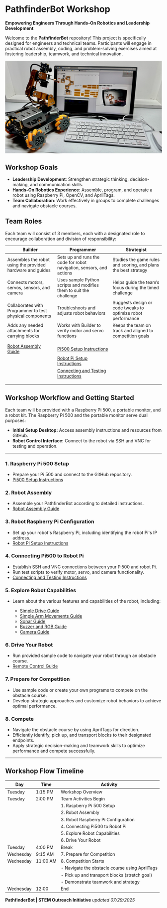 # PathfinderBot Workshop

**Empowering Engineers Through Hands-On Robotics and Leadership Development**

Welcome to the **PathfinderBot** repository! This project is specifically designed for engineers and technical teams. Participants will engage in practical robot assembly, coding, and problem-solving exercises aimed at fostering leadership, teamwork, and technical innovation.

![Workshop Setup](/zzimages/2025Setup500Robot.jpg)

## Workshop Goals

* **Leadership Development**: Strengthen strategic thinking, decision-making, and communication skills.
* **Hands-On Robotics Experience**: Assemble, program, and operate a robot using Raspberry Pi, OpenCV, and AprilTags.
* **Team Collaboration**: Work effectively in groups to complete challenges and navigate obstacle courses.


## Team Roles

Each team will consist of 3 members, each with a designated role to encourage collaboration and division of responsibility:

| **Builder** | **Programmer** | **Strategist** |
|-------------|----------------|----------------|
| Assembles the robot using the provided hardware and guides | Sets up and runs the code for robot navigation, sensors, and actions | Studies the game rules and scoring, and plans the best strategy |
| Connects motors, servos, sensors, and camera | Uses sample Python scripts and modifies them to suit the challenge | Helps guide the team’s focus during the timed challenge |
| Collaborates with Programmer to test physical components | Troubleshoots and adjusts robot behaviors | Suggests design or code tweaks to optimize robot performance |
| Adds any needed attachments for carrying blocks | Works with Builder to verify motor and servo functions | Keeps the team on track and aligned to competition goals |
|  |   |    |
| | | |
|  [Robot Assembly Guide](Robot_Assembly_Guide.md) | [Pi500 Setup Instructions](Setup_and_Installation/Raspberry_Pi500_Setup.md)|   |
|  |  [Robot Pi Setup Instructions](Setup_and_Installation/Robot_Raspberry_Pi_Setup.md) | |
|  |[Connecting and Testing Instructions](Setup_and_Installation/Connect_Pi500_to_Robot_Pi.md)  | |
| | | |
|  |  | |
|  |  | |


## Workshop Workflow and Getting Started

Each team will be provided with a Raspberry Pi 500, a portable monitor, and a robot kit. The Raspberry Pi 500 and the portable monitor serve dual purposes:

* **Initial Setup Desktop:** Access assembly instructions and resources from GitHub.
* **Robot Control Interface:** Connect to the robot via SSH and VNC for testing and operation.
---

### 1. Raspberry Pi 500 Setup

* Prepare your Pi 500 and connect to the GitHub repository.
* [Pi500 Setup Instructions](Setup_and_Installation/Raspberry_Pi500_Setup.md)

### 2. Robot Assembly

* Assemble your PathfinderBot according to detailed instructions.
* [Robot Assembly Guide](Robot_Assembly_Guide.md)

### 3. Robot Raspberry Pi Configuration

* Set up your robot's Raspberry Pi, including identifying the robot Pi's IP address.
* [Robot Pi Setup Instructions](Setup_and_Installation/Robot_Raspberry_Pi_Setup.md)

### 4. Connecting Pi500 to Robot Pi

* Establish SSH and VNC connections between your Pi500 and robot Pi.
* Run test scripts to verify motor, servo, and camera functionality.
* [Connecting and Testing Instructions](Setup_and_Installation/Connect_Pi500_to_Robot_Pi.md)

### 5. Explore Robot Capabilities

* Learn about the various features and capabilities of the robot, including:

  * [Simple Drive Guide](Robot_Capabilities/Simple_Drive_Guide.md)
  * [Simple Arm Movements Guide](Robot_Capabilities/Simple_Arm_Movements_Guide.md)
  * [Sonar Guide](Robot_Capabilities/Sonar_Guide.md)
  * [Buzzer and RGB Guide](Robot_Capabilities/Buzzer_and_RGB_Guide.md)
  * [Camera Guide](Robot_Capabilities/Camera_Guide.md)

### 6. Drive Your Robot

* Run provided sample code to navigate your robot through an obstacle course.
* [Remote Control Guide](Remote_Control_Guide.md)

### 7. Prepare for Competition

* Use sample code or create your own programs to compete on the obstacle course.
* Develop strategic approaches and customize robot behaviors to achieve optimal performance.

### 8. Compete

* Navigate the obstacle course by using AprilTags for direction.
* Efficiently identify, pick up, and transport blocks to their designated endpoints.
* Apply strategic decision-making and teamwork skills to optimize performance and compete successfully.

---
## Workshop Flow Timeline

| Day       | Time     | Activity                                       |
| --------- | -------- | ---------------------------------------------- |
| Tuesday   | 1:15 PM  | Workshop Overview                              |
| Tuesday   | 2:00 PM  | Team Activities Begin                          |
|           |          | 1. Raspberry Pi 500 Setup                      |
|           |          | 2. Robot Assembly                              |
|           |          | 3. Robot Raspberry Pi Configuration            |
|           |          | 4. Connecting Pi500 to Robot Pi                |
|           |          | 5. Explore Robot Capabilities                  |
|           |          | 6. Drive Your Robot                            |
| Tuesday   | 4:00 PM  | Break                                          |
| Wednesday | 9:15 AM  | 7. Prepare for Competition                     |   
| Wednesday | 11:00 AM | 8. Competition Starts                          |
|           |          | - Navigate the obstacle course using AprilTags |
|           |          | - Pick up and transport blocks (stretch goal)  |
|           |          | - Demonstrate teamwork and strategy            |
| Wednesday | 12:00    | End                                            |



**PathfinderBot | STEM Outreach Initiative**
*updated 07/29/2025*
